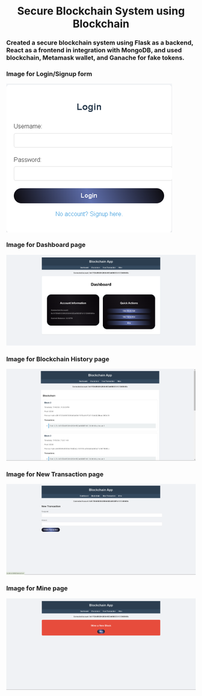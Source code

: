 <h1 align="center">Secure Blockchain System using Blockchain</h1>

<h3 align="left">Created a secure blockchain system using Flask as a backend, React as a frontend in integration with MongoDB, and used blockchain, Metamask wallet, and Ganache for fake tokens.</h3>

<h3 align="left">Image for Login/Signup form</h3>
<img align="center" src="https://raw.githubusercontent.com/bitxiatechpiyush/Blockchain_Free/piyush/image.png" alt="Login/Signup form">

<h3 align="left">Image for Dashboard page</h3>
<img src="https://raw.githubusercontent.com/bitxiatechpiyush/Blockchain_Free/piyush/image-1.png" alt="Dashboard page">

<h3 align="left">Image for Blockchain History page</h3>
<img src="https://raw.githubusercontent.com/bitxiatechpiyush/Blockchain_Free/piyush/image-2.png" alt="Blockchain History page">

<h3 align="left">Image for New Transaction page</h3>
<img src="https://raw.githubusercontent.com/bitxiatechpiyush/Blockchain_Free/piyush/image-3.png" alt="New Transaction page">

<h3 align="left">Image for Mine page</h3>
<img src="https://raw.githubusercontent.com/bitxiatechpiyush/Blockchain_Free/piyush/image-4.png" alt="Mine page">
